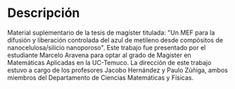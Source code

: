 # Descripción
Material suplementario de la tesis de magíster titulada: "Un MEF para la difusión y liberación controlada del azul de metileno desde compósitos de nanocelulosa/silicio nanoporoso". Este trabajo fue presentado por el estudiante Marcelo Aravena para optar al grado de Magíster en Matemáticas Aplicadas en la UC-Temuco. La dirección de este trabajo estuvo a cargo de los profesores Jacobo Hernández y Paulo Zúñiga, ambos miembros del Departamento de Ciencias Matemáticas y Físicas.
